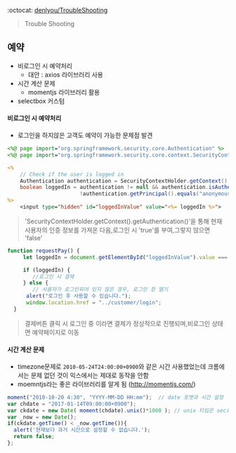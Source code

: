 :octocat: [denlyou/TroubleShooting](https://github.com/denlyou/TroubleShooting)
> Trouble Shooting

## 예약
- 비로그인 시 예약처리
  - 대안 : axios 라이브러리 사용
- 시간 계산 문제
  - momentjs 라이브러리 활용
- selectbox 커스텀


#### 비로그인 시 예약처리
- 로그인을 하지않은 고객도 예약이 가능한 문제점 발견
```jsp
<%@ page import="org.springframework.security.core.Authentication" %>
<%@ page import="org.springframework.security.core.context.SecurityContextHolder" %>

<%
    // Check if the user is logged in
    Authentication authentication = SecurityContextHolder.getContext().getAuthentication();
    boolean loggedIn = authentication != null && authentication.isAuthenticated() &&             
                       !authentication.getPrincipal().equals("anonymousUser");
%>
    <input type="hidden" id="loggedInValue" value="<%= loggedIn %>">
```

> 'SecurityContextHolder.getContext().getAuthentication()'을 통해 현재 사용자의 인증 정보를 가져온 다음,로그인 시 'true'를
  부여,그렇지 않으면 'false'

```js
function requestPay() {
     let loggedIn = document.getElementById("loggedInValue").value === "true";

     if (loggedIn) {
        //로그인 시 결제
     } else {
        // 사용자가 로그인되어 있지 않은 경우, 로그인 창 열기
      alert("로그인 후 사용할 수 있습니다.");
      window.location.href = "../customer/login";
  }

```

> 결제버튼 클릭 시 로그인 중 이라면 결제가 정상적으로 진행되며,비로그인 상태면 예약페이지로 이동







#### 시간 계산 문제
- timezone문제로 `2010-05-24T24:00:00+0900`와 같은 시간 사용했었는데 크롬에서는 문제 없던 것이 익스에서는 제대로 동작을 안함
- moemntjs라는 좋은 라이브러리를 알게 됨 (http://momentjs.com/)
```js
moment("2010-10-20 4:30", "YYYY-MM-DD HH:mm");  // date 포멧과 시간 설정
var chdate = "2017-01-14T09:00:00+0900");
var ckdate = new Date( moment(chdate).unix()*1000 ); // unix 타임은 sec로 반환되서 1000을 계상해주어야 합
var _now = new Date();
if(ckdate.getTime() < _now.getTime()){
  alert('현재보다 과거 시간으로 설정할 수 없습니다.');
  return false;
};
```
